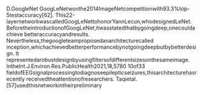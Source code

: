 D.GoogleNet
GoogLeNetwonthe2014ImageNetcompetitionwith93.3%top-5testaccuracy[62].
This22-layernetworkwascalledGoogLeNettohonorYannLecun,whodesignedLeNet.
BeforetheintroductionofGoogLeNet,itwasstatedthatbygoingdeep,onecouldachieve
betteraccuracyandresults. Nevertheless,thegoogleteamproposedanarchitecturecalled
inception,whichachievedbetterperformancebynotgoingdeepbutbybetterdesign. It
representedarobustdesignbyusingfiltersofdifferentsizesonthesameimage. IntheInt.J.Environ.Res.PublicHealth2021,18,5780 10of33
fieldofEEGsignalprocessingtodiagnoseepilepticseizures,thisarchitecturehasrecently
receivedtheattentionofresearchers. Taqietal.[57]usedthisnetworkintheirpreliminary